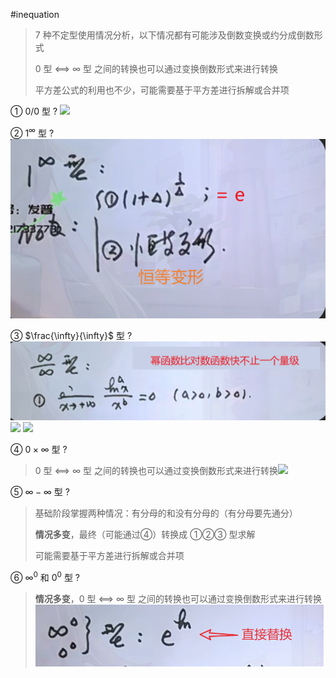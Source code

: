 #inequation

> 7 种不定型使用情况分析，以下情况都有可能涉及倒数变换或约分成倒数形式
> 
> 0 型 <==> ∞ 型 之间的转换也可以通过变换倒数形式来进行转换
> 
> 平方差公式的利用也不少，可能需要基于平方差进行拆解或合并项

① 0/0 型
?
![](asset/Pasted%20image%2020231122145043.png)
<!--SR:!2023-12-14,8,250-->



② $1^∞$ 型
?
![](asset/Pasted%20image%2020231124173343.png)
<!--SR:!2023-12-12,6,250-->



③ $\frac{\infty}{\infty}$ 型
?
![](asset/Pasted%20image%2020231124173635.png) ![](asset/Pasted%20image%2020231122210107.png) ![](asset/Pasted%20image%2020231122210318.png)
<!--SR:!2023-12-15,9,250-->



④ $0×\infty$ 型
?
> 0 型 <==> ∞ 型 之间的转换也可以通过变换倒数形式来进行转换![](asset/Pasted%20image%2020231122212630.png)
<!--SR:!2023-12-12,6,250-->



⑤ $\infty - \infty$ 型
?
> 基础阶段掌握两种情况：有分母的和没有分母的（有分母要先通分）
>
> **情况多变**，最终（可能通过④）转换成 ①②③ 型求解
>
> 可能需要基于平方差进行拆解或合并项
<!--SR:!2023-12-16,10,250-->




⑥ $\infty^0$ 和 $0^0$ 型
?
> **情况多变**，0 型 <==> ∞ 型 之间的转换也可以通过变换倒数形式来进行转换
> ![](asset/Pasted%20image%2020231124174803.png)
<!--SR:!2023-12-13,7,250-->

